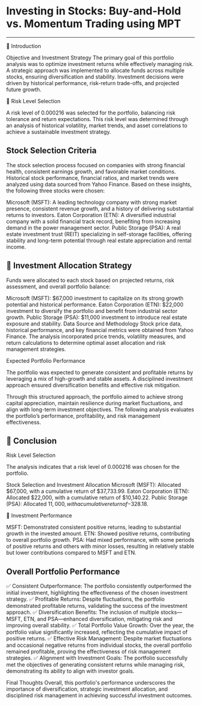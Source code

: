 # Investing in Stocks: Buy-and-Hold vs. Momentum Trading using MPT
------------------------------------------------------------------------------------------------------------------------------------------------------------------------------
📌 Introduction

Objective and Investment Strategy
The primary goal of this portfolio analysis was to optimize investment returns while effectively managing risk. A strategic approach was implemented to allocate funds across multiple stocks, ensuring diversification and stability. Investment decisions were driven by historical performance, risk-return trade-offs, and projected future growth.

📌 Risk Level Selection

A risk level of 0.000216 was selected for the portfolio, balancing risk tolerance and return expectations. This risk level was determined through an analysis of historical volatility, market trends, and asset correlations to achieve a sustainable investment strategy.

Stock Selection Criteria
------------------------------------------------------------------------------------------------------------------------------------------------------------------------------

The stock selection process focused on companies with strong financial health, consistent earnings growth, and favorable market conditions. Historical stock performance, financial ratios, and market trends were analyzed using data sourced from Yahoo Finance. Based on these insights, the following three stocks were chosen:

Microsoft (MSFT): A leading technology company with strong market presence, consistent revenue growth, and a history of delivering substantial returns to investors.
Eaton Corporation (ETN): A diversified industrial company with a solid financial track record, benefiting from increasing demand in the power management sector.
Public Storage (PSA): A real estate investment trust (REIT) specializing in self-storage facilities, offering stability and long-term potential through real estate appreciation and rental income.

📌 Investment Allocation Strategy
------------------------------------------------------------------------------------------------------------------------------------------------------------------------------

Funds were allocated to each stock based on projected returns, risk assessment, and overall portfolio balance:

Microsoft (MSFT): $67,000 investment to capitalize on its strong growth potential and historical performance.
Eaton Corporation (ETN): $22,000 investment to diversify the portfolio and benefit from industrial sector growth.
Public Storage (PSA): $11,000 investment to introduce real estate exposure and stability.
Data Source and Methodology
Stock price data, historical performance, and key financial metrics were obtained from Yahoo Finance. The analysis incorporated price trends, volatility measures, and return calculations to determine optimal asset allocation and risk management strategies.

Expected Portfolio Performance


The portfolio was expected to generate consistent and profitable returns by leveraging a mix of high-growth and stable assets. A disciplined investment approach ensured diversification benefits and effective risk mitigation.

Through this structured approach, the portfolio aimed to achieve strong capital appreciation, maintain resilience during market fluctuations, and align with long-term investment objectives. The following analysis evaluates the portfolio’s performance, profitability, and risk management effectiveness.

📌 Conclusion
------------------------------------------------------------------------------------------------------------------------------------------------------------------------------

Risk Level Selection

The analysis indicates that a risk level of 0.000216 was chosen for the portfolio.

Stock Selection and Investment Allocation
Microsoft (MSFT): Allocated $67,000, with a cumulative return of $37,733.99.
Eaton Corporation (ETN): Allocated $22,000, with a cumulative return of $10,140.22.
Public Storage (PSA): Allocated $11,000, with a cumulative return of -$328.18.

📌 Investment Performance

MSFT: Demonstrated consistent positive returns, leading to substantial growth in the invested amount.
ETN: Showed positive returns, contributing to overall portfolio growth.
PSA: Had mixed performance, with some periods of positive returns and others with minor losses, resulting in relatively stable but lower contributions compared to MSFT and ETN.

Overall Portfolio Performance
------------------------------------------------------------------------------------------------------------------------------------------------------------------------------

✅ Consistent Outperformance: The portfolio consistently outperformed the initial investment, highlighting the effectiveness of the chosen investment strategy.
✅ Profitable Returns: Despite fluctuations, the portfolio demonstrated profitable returns, validating the success of the investment approach.
✅ Diversification Benefits: The inclusion of multiple stocks—MSFT, ETN, and PSA—enhanced diversification, mitigating risk and improving overall stability.
✅ Total Portfolio Value Growth: Over the year, the portfolio value significantly increased, reflecting the cumulative impact of positive returns.
✅ Effective Risk Management: Despite market fluctuations and occasional negative returns from individual stocks, the overall portfolio remained profitable, proving the effectiveness of risk management strategies.
✅ Alignment with Investment Goals: The portfolio successfully met the objectives of generating consistent returns while managing risk, demonstrating its ability to align with investor goals.

Final Thoughts
Overall, this portfolio's performance underscores the importance of diversification, strategic investment allocation, and disciplined risk management in achieving successful investment outcomes.


